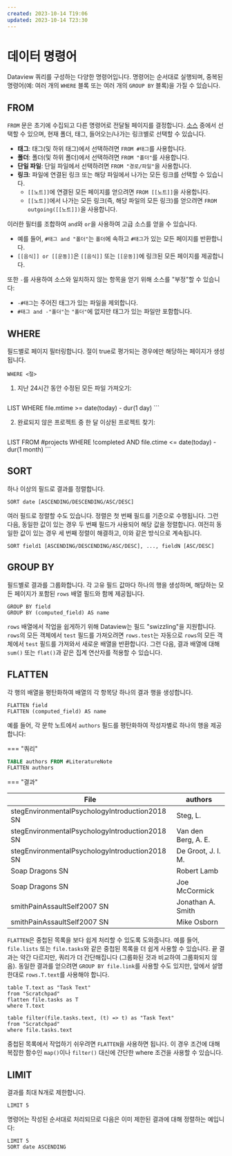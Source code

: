 ```yaml
---
created: 2023-10-14 T19:06
updated: 2023-10-14 T23:30
---
```

# 데이터 명령어

Dataview 쿼리를 구성하는 다양한 명령어입니다. 명령어는 순서대로 실행되며, 중복된 명령어(예: 여러 개의 `WHERE` 블록 또는 여러 개의 `GROUP BY` 블록)을 가질 수 있습니다.

## FROM

`FROM` 문은 초기에 수집되고 다른 명령어로 전달될 페이지를 결정합니다. [소스](../reference/sources-ko.md) 중에서 선택할 수 있으며, 현재 폴더, 태그, 들어오는/나가는 링크별로 선택할 수 있습니다.

- **태그**: 태그(및 하위 태그)에서 선택하려면 `FROM #태그`를 사용합니다.
- **폴더**: 폴더(및 하위 폴더)에서 선택하려면 `FROM "폴더"`를 사용합니다.
- **단일 파일**: 단일 파일에서 선택하려면 `FROM "경로/파일"`을 사용합니다.
- **링크**: 파일에 연결된 링크 또는 해당 파일에서 나가는 모든 링크를 선택할 수 있습니다.
  - `[[노트]]`에 연결된 모든 페이지를 얻으려면 `FROM [[노트]]`을 사용합니다.
  - `[[노트]]`에서 나가는 모든 링크(즉, 해당 파일의 모든 링크)를 얻으려면 `FROM outgoing([[노트]])`을 사용합니다.

이러한 필터를 조합하여 `and`와 `or`을 사용하여 고급 소스를 얻을 수 있습니다.

- 예를 들어, `#태그 and "폴더"`는 `폴더`에 속하고 `#태그`가 있는 모든 페이지를 반환합니다.
- `[[음식]] or [[운동]]`은 `[[음식]]` 또는 `[[운동]]`에 링크된 모든 페이지를 제공합니다.

또한 `-`를 사용하여 소스와 일치하지 않는 항목을 얻기 위해 소스를 "부정"할 수 있습니다:

- `-#태그`는 주어진 태그가 있는 파일을 제외합니다.
- `#태그 and -"폴더"`는 `"폴더"`에 없지만 태그가 있는 파일만 포함합니다.

## WHERE

필드별로 페이지 필터링합니다. 절이 true로 평가되는 경우에만 해당하는 페이지가 생성됩니다.

```
WHERE <절>
```

1. 지난 24시간 동안 수정된 모든 파일 가져오기:

    ```sql
LIST WHERE file.mtime >= date(today) - dur(1 day)
    ```

2. 완료되지 않은 프로젝트 중 한 달 이상된 프로젝트 찾기:

    ```sql
LIST FROM #projects
WHERE !completed AND file.ctime <= date(today) - dur(1 month)
    ```

## SORT

하나 이상의 필드로 결과를 정렬합니다.

```
SORT date [ASCENDING/DESCENDING/ASC/DESC]
```

여러 필드로 정렬할 수도 있습니다. 정렬은 첫 번째 필드를 기준으로 수행됩니다. 그런 다음, 동일한 값이 있는 경우 두 번째 필드가 사용되어 해당 값을 정렬합니다. 여전히 동일한 값이 있는 경우 세 번째 정렬이 해결하고, 이와 같은 방식으로 계속됩니다.

```
SORT field1 [ASCENDING/DESCENDING/ASC/DESC], ..., fieldN [ASC/DESC]
```

## GROUP BY

필드별로 결과를 그룹화합니다. 각 고유 필드 값마다 하나의 행을 생성하며, 해당하는 모든 페이지가 포함된 `rows` 배열 필드와 함께 제공됩니다.

```
GROUP BY field
GROUP BY (computed_field) AS name
```

`rows` 배열에서 작업을 쉽게하기 위해 Dataview는 필드 "swizzling"을 지원합니다. `rows`의 모든 객체에서 `test` 필드를 가져오려면 `rows.test`는 자동으로 `rows`의 모든 객체에서 `test` 필드를 가져와서 새로운 배열을 반환합니다.
그런 다음, 결과 배열에 대해 `sum()` 또는 `flat()`과 같은 집계 연산자를 적용할 수 있습니다.

## FLATTEN

각 행의 배열을 평탄화하여 배열의 각 항목당 하나의 결과 행을 생성합니다.

```
FLATTEN field
FLATTEN (computed_field) AS name
```

예를 들어, 각 문학 노트에서 `authors` 필드를 평탄화하여 작성자별로 하나의 행을 제공합니다:

=== "쿼리"
```sql
TABLE authors FROM #LiteratureNote
FLATTEN authors
```

=== "결과"

|File|authors|
|-|-|
|stegEnvironmentalPsychologyIntroduction2018 SN|Steg, L.|
|stegEnvironmentalPsychologyIntroduction2018 SN|Van den Berg, A. E.|
|stegEnvironmentalPsychologyIntroduction2018 SN|De Groot, J. I. M.|
|Soap Dragons SN|Robert Lamb|
|Soap Dragons SN|Joe McCormick|
|smithPainAssaultSelf2007 SN|Jonathan A. Smith|
|smithPainAssaultSelf2007 SN|Mike Osborn|

`FLATTEN`은 중첩된 목록을 보다 쉽게 처리할 수 있도록 도와줍니다. 예를 들어, `file.lists` 또는 `file.tasks`와 같은 중첩된 목록을 더 쉽게 사용할 수 있습니다.
끝 결과는 약간 다르지만, 쿼리가 더 간단해집니다 (그룹화된 것과 비교하여 그룹화되지 않음).
동일한 결과를 얻으려면 `GROUP BY file.link`를 사용할 수도 있지만, 앞에서 설명한대로 `rows.T.text`를 사용해야 합니다.

```
table T.text as "Task Text"
from "Scratchpad"
flatten file.tasks as T
where T.text
```

```
table filter(file.tasks.text, (t) => t) as "Task Text"
from "Scratchpad"
where file.tasks.text
```

중첩된 목록에서 작업하기 쉬우려면 `FLATTEN`을 사용하면 됩니다. 이 경우 조건에 대해 복잡한 함수인 `map()`이나 `filter()` 대신에 간단한 where 조건을 사용할 수 있습니다.

## LIMIT

결과를 최대 N개로 제한합니다.

```
LIMIT 5
```

명령어는 작성된 순서대로 처리되므로 다음은 이미 제한된 결과에 대해 정렬하는 예입니다:

```
LIMIT 5
SORT date ASCENDING
```